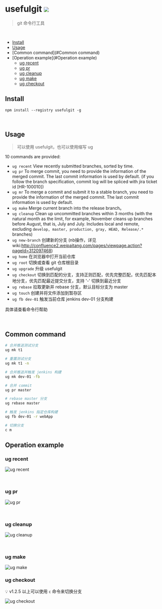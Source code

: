 # usefulgit [](<!-- omit in toc -->) ![](https://img.shields.io/badge/platform-%EF%A3%BF-brightgreen)

> git 命令行工具

<br/>

- [Install](#Install)
- [Usage](#Usage)
- [Common command](#Common command)
- [Operation example](#Operation example)
  - [ug recent](#ug-recent)
  - [ug pr](#ug-pr)
  - [ug cleanup](#ug-cleanup)
  - [ug make](#ug-make)
  - [ug checkout](#ug-checkout)

## Install

`npm install --registry usefulgit -g`

<br/>

## Usage

> 可以使用 usefulgit，也可以使用缩写 ug

10 commands are provided:

- `ug recent` View recently submitted branches, sorted by time.
- `ug pr` To merge commit, you need to provide the information of the merged commit. The last commit information is used by default. (if you follow the branch specification, commit log will be spliced with jira ticket id [HR-100010])
- `ug mr` To merge a commit and submit it to a stable branch, you need to provide the information of the merged commit. The last commit information is used by default.
- `ug make` Merge current branch into the release branch。
- `ug cleanup` Clean up uncommitted branches within 3 months (with the natural month as the limit, for example, November cleans up branches before August, that is, July and July. Includes local and remote, excluding `develop, master, production, gray, HEAD, Release/.* `branches)
- `ug new-branch` 创建新的分支 (nb操作，详见wiki:http://confluence2.weipaitang.com/pages/viewpage.action?pageId=312097468)
- `ug home` 在浏览器中打开当前仓库
- `ug root` 切换或查看 git 仓库根目录
- `ug upgrade` 升级 usefulgit
- `ug checkout` 切换到匹配的分支，支持正则匹配，优先完整匹配，优先匹配本地分支，优先匹配最近提交分支，支持 '-' 切换到最近分支
- `ug rebase` 拉取更新并 rebase 分支，默认目标分支为 master
- `ug touch` 创建并将文件添加到暂存区
- `ug fb dev-01` 触发当前仓库 jenkins dev-01 分支构建

具体请查看命令行帮助

<br>

## Common command

```bash
# 合并推送测试分支
ug mk t1

# 重置测试分支
ug mk t1 -n

# 合并推送并触发 jenkins 构建
ug mk dev-01 -fb

# 合并 commit
ug pr master

# rebase master 分支
ug rebase master

# 触发 jenkins 指定仓库构建
ug fb dev-01 -r webApp

# 切换分支
c m
```

## Operation example

### ug recent

![ug recent](https://cdn.weipaitang.com/static/public/202011248363cdca-bb9b-cdcabb9b-316c-5272353e2d91-W1734H1180.gif)

<br>

### ug pr

![ug pr](https://cdn.weipaitang.com/static/public/20201124238d0c54-1d39-0c541d39-b361-2f3082a00496-W1734H1180.gif)

<br>

### ug cleanup

![ug cleanup](https://cdn.weipaitang.com/static/public/202011240c1c0d97-c683-0d97c683-9112-b592793efd7b-W1734H1180.gif)

<br>

### ug make

![ug make](https://cdn.weipaitang.com/static/public/20201124ac1891c3-fa57-91c3fa57-4b55-b0a12715b275-W1734H1180.gif)

### ug checkout

💡 v1.2.5 以上可以使用 `c` 命令来切换分支

![ug checkout](https://cdn.weipaitang.com/static/public/202101112d9ba8b8-e94b-a8b8e94b-baaa-bec2a54485c4-W1272H1020.gif)
